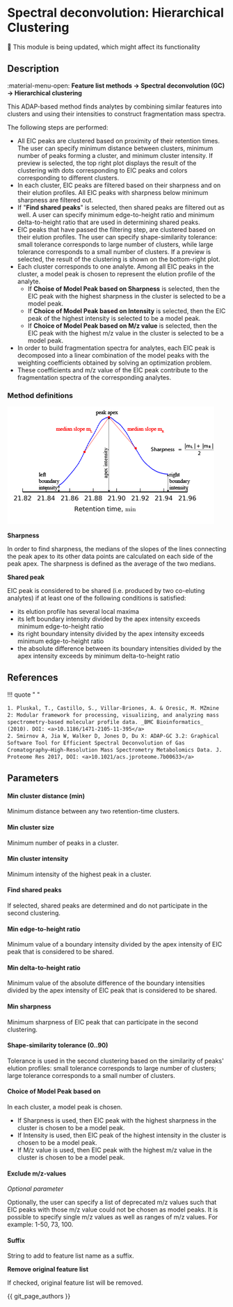 # **Spectral deconvolution: Hierarchical Clustering**

:construction: This module is being updated, which might affect its functionality

## **Description**

:material-menu-open: **Feature list methods → Spectral deconvolution (GC) → Hierarchical clustering**

This ADAP-based method finds analytes by combining similar features into clusters and using their intensities to construct fragmentation mass spectra. 

The following steps are performed:

- All EIC peaks are clustered based on proximity of their retention times. The user can specify minimum distance between clusters, minimum number of peaks forming a cluster, and minimum cluster intensity. If preview is selected, the top right plot displays the result of the clustering with dots corresponding to EIC peaks and colors corresponding to different clusters. 
- In each cluster, EIC peaks are filtered based on their sharpness and on their elution profiles. All EIC peaks with sharpness below minimum sharpness are filtered out. 
- If "**Find shared peaks**" is selected, then shared peaks are filtered out as well. A user can specify minimum edge-to-height ratio and minimum delta-to-height ratio that are used in determining shared peaks. 
- EIC peaks that have passed the filtering step, are clustered based on their elution profiles. The user can specify shape-similarity tolerance: small tolerance corresponds to large number of clusters, while large tolerance corresponds to a small number of clusters. If a preview is selected, the result of the clustering is shown on the bottom-right plot. 
- Each cluster corresponds to one analyte. Among all EIC peaks in the cluster, a model peak is chosen to represent the elution profile of the analyte. 
    - If **Choise of Model Peak based on Sharpness** is selected, then the EIC peak with the highest sharpness in the cluster is selected to be a model peak. 
    - If **Choice of Model Peak based on Intensity** is selected, then the EIC peak of the highest intensity is selected to be a model peak. 
    - If **Choice of Model Peak based on M/z value** is selected, then the EIC peak with the highest m/z value in the cluster is selected to be a model peak.
- In order to build fragmentation spectra for analytes, each EIC peak is decomposed into a linear combination of the model peaks with the weighting coefficients obtained by solving an optimization problem. 
- These coefficients and m/z value of the EIC peak contribute to the fragmentation spectra of the corresponding analytes.

### **Method definitions**

![Peak-definitions](peak.png)

**Sharpness**

In order to find sharpness, the medians of the slopes of the lines connecting the peak apex to its other data points are calculated on each side of the peak apex. The sharpness is defined as the average of the two medians.

**Shared peak**

EIC peak is considered to be shared (i.e. produced by two co-eluting analytes) if at least one of the following conditions is satisfied:

- its elution profile has several local maxima
- its left boundary intensity divided by the apex intensity exceeds minimum edge-to-height ratio
- its right boundary intensity divided by the apex intensity exceeds minimum edge-to-height ratio
- the absolute difference between its boundary intensities divided by the apex intensity exceeds by minimum delta-to-height ratio

## **References**

!!! quote " "

    1. Pluskal, T., Castillo, S., Villar-Briones, A. & Oresic, M. MZmine 2: Modular framework for processing, visualizing, and analyzing mass spectrometry-based molecular profile data. _BMC Bioinformatics_ (2010). DOI: <a>10.1186/1471-2105-11-395</a>
    2. Smirnov A, Jia W, Walker D, Jones D, Du X: ADAP-GC 3.2: Graphical Software Tool for Efficient Spectral Deconvolution of Gas Cromatography—High-Resolution Mass Spectrometry Metabolomics Data. J. Proteome Res 2017, DOI: <a>10.1021/acs.jproteome.7b00633</a>

## **Parameters**

#### **Min cluster distance (min)**

Minimum distance between any two retention-time clusters.

#### **Min cluster size**

Minimum number of peaks in a cluster.

#### **Min cluster intensity**

Minimum intensity of the highest peak in a cluster.

#### **Find shared peaks**

If selected, shared peaks are determined and do not participate in the second clustering.

#### **Min edge-to-height ratio**

Minimum value of a boundary intensity divided by the apex intensity of EIC peak that is considered to be shared.

#### **Min delta-to-height ratio**

Minimum value of the absolute difference of the boundary intensities divided by the apex intensity of EIC peak that is considered to be shared.

#### **Min sharpness**

Minimum sharpness of EIC peak that can participate in the second clustering.

#### **Shape-similarity tolerance (0..90)**

Tolerance is used in the second clustering based on the similarity of peaks' elution profiles: small tolerance corresponds to large number of clusters; large tolerance corresponds to a small number of clusters.

#### **Choice of Model Peak based on**

In each cluster, a model peak is chosen. 

- If Sharpness is used, then EIC peak with the highest sharpness in the cluster is chosen to be a model peak. 
- If Intensity is used, then EIC peak of the highest intensity in the cluster is chosen to be a model peak. 
- If M/z value is used, then EIC peak with the highest m/z value in the cluster is chosen to be a model peak.

#### **Exclude m/z-values**

_Optional parameter_ 

Optionally, the user can specify a list of deprecated m/z values such that EIC peaks with those m/z value could not be chosen as model peaks. It is possible to specify single m/z values as well as ranges of m/z values. 
For example: 1-50, 73, 100.

#### **Suffix**

String to add to feature list name as a suffix.

**Remove original feature list**

If checked, original feature list will be removed.

{{ git_page_authors }}